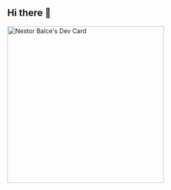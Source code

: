 ## Hi there 👋

<!--
**nestorbalce/nestorbalce** is a ✨ _special_ ✨ repository because its `README.md` (this file) appears on your GitHub profile.

Here are some ideas to get you started:

- 🔭 I’m currently working on ...
- 🌱 I’m currently learning ...
- 👯 I’m looking to collaborate on ...
- 🤔 I’m looking for help with ...
- 💬 Ask me about ...
- 📫 How to reach me: ...
- 😄 Pronouns: ...
- ⚡ Fun fact: ...
-->
<a href="https://app.daily.dev/nestorbalce"><img src="https://api.daily.dev/devcards/v2/jXCOBpchlYmU7xe2SBeX8.png?type=default&r=077" width="356" alt="Nestor Balce's Dev Card"/></a>
